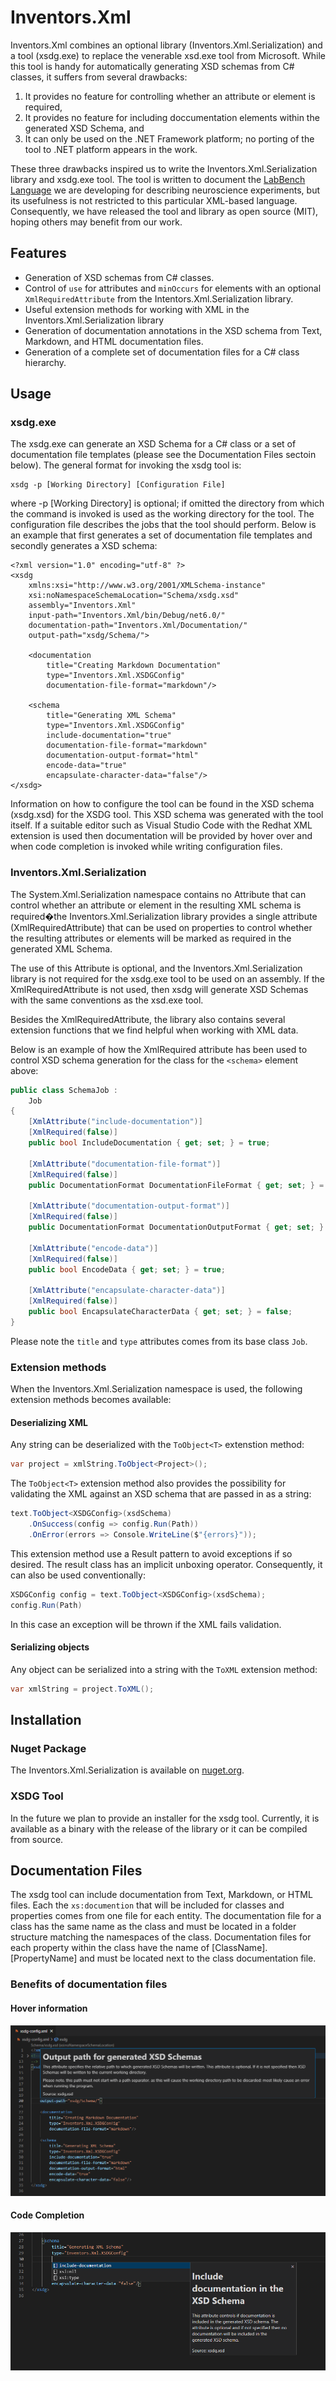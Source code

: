 # Inventors.Xml

Inventors.Xml combines an optional library  (Inventors.Xml.Serialization) and a tool (xsdg.exe) to replace the venerable xsd.exe tool from Microsoft. While this tool is handy for automatically generating XSD schemas from C# classes, it suffers from several drawbacks:

1. It provides no feature for controlling whether an attribute or element is required,
2. It provides no feature for including doccumentation elements within the generated XSD Schema, and
3. It can only be used on the .NET Framework platform; no porting of the tool to .NET platform appears in the work.

These three drawbacks inspired us to write the Inventors.Xml.Serialization library and xsdg.exe tool. The tool is written to document the [LabBench Language](https://labbench.io/) we are developing for describing neuroscience experiments, but its usefulness is not restricted to this particular XML-based language. Consequently, we have released the tool and library as open source (MIT), hoping others may benefit from our work. 

## Features

* Generation of XSD schemas from C# classes.
* Control of ```use``` for attributes and ```minOccurs``` for elements with an optional ```XmlRequiredAttribute``` from the Intentors.Xml.Serialization library.
* Useful extension methods for working with XML in the Inventors.Xml.Serialization library
* Generation of documentation annotations in the XSD schema from Text, Markdown, and HTML documentation files.
* Generation of a complete set of documentation files for a C# class hierarchy. 

## Usage

### xsdg.exe

The xsdg.exe can generate an XSD Schema for a C# class or a set of documentation file templates (please see the Documentation Files sectoin below). The general format for invoking the xsdg tool is:

```
xsdg -p [Working Directory] [Configuration File] 
```

where -p [Working Directory] is optional; if omitted the directory from which the command is invoked is used as the working directory for the tool. The configuration file describes the jobs that the tool should perform. Below is an example that first generates a set of documentation file templates and secondly generates a XSD schema:

```
<?xml version="1.0" encoding="utf-8" ?>
<xsdg 
    xmlns:xsi="http://www.w3.org/2001/XMLSchema-instance"
    xsi:noNamespaceSchemaLocation="Schema/xsdg.xsd"
    assembly="Inventors.Xml"
    input-path="Inventors.Xml/bin/Debug/net6.0/"
    documentation-path="Inventors.Xml/Documentation/"
    output-path="xsdg/Schema/">
    
    <documentation
        title="Creating Markdown Documentation"
        type="Inventors.Xml.XSDGConfig"
        documentation-file-format="markdown"/>

    <schema
        title="Generating XML Schema"
        type="Inventors.Xml.XSDGConfig"
        include-documentation="true"
        documentation-file-format="markdown"
        documentation-output-format="html"
        encode-data="true"
        encapsulate-character-data="false"/>
</xsdg>
```

Information on how to configure the tool can be found in the XSD schema (xsdg.xsd) for the XSDG tool. This XSD schema was generated with the tool itself. If a suitable editor such as Visual Studio Code with the Redhat XML extension is used then documentation will be provided by hover over and when code completion is invoked while writing configuration files.

### Inventors.Xml.Serialization

The System.Xml.Serialization namespace contains no Attribute that can control whether an attribute or element in the resulting XML schema is required�the Inventors.Xml.Serialization library provides a single attribute  (XmlRequiredAttribute) that can be used on properties to control whether the resulting attributes or elements will be marked as required in the generated XML Schema.

The use of this Attribute is optional, and the Inventors.Xml.Serialization library is not required for the xsdg.exe tool to be used on an assembly. If the XmlRequiredAttribute is not used, then xsdg will generate XSD Schemas with the same conventions as the xsd.exe tool.

Besides the XmlRequiredAttribute, the library also contains several extension functions that we find helpful when working with XML data.

Below is an example of how the XmlRequired attribute has been used to control XSD schema generation for the class for the ```<schema>``` element above:

```C#
public class SchemaJob :
    Job
{
    [XmlAttribute("include-documentation")]
    [XmlRequired(false)]
    public bool IncludeDocumentation { get; set; } = true;

    [XmlAttribute("documentation-file-format")]
    [XmlRequired(false)]
    public DocumentationFormat DocumentationFileFormat { get; set; } = DocumentationFormat.MarkDown;

    [XmlAttribute("documentation-output-format")]
    [XmlRequired(false)]
    public DocumentationFormat DocumentationOutputFormat { get; set; } = DocumentationFormat.Html;

    [XmlAttribute("encode-data")]
    [XmlRequired(false)]
    public bool EncodeData { get; set; } = true;

    [XmlAttribute("encapsulate-character-data")]
    [XmlRequired(false)]    
    public bool EncapsulateCharacterData { get; set; } = false;
}
```

Please note the ```title``` and ```type``` attributes comes from its base class ```Job```.

### Extension methods

When the Inventors.Xml.Serialization namespace is used, the following extension methods becomes available:

#### Deserializing XML

Any string can be deserialized with the ```ToObject<T>``` extenstion method:

```C#
var project = xmlString.ToObject<Project>();
```

The ```ToObject<T>``` extension method also provides the possibility for validating the XML against an XSD schema that are passed in as a string:

```C#
text.ToObject<XSDGConfig>(xsdSchema)
    .OnSuccess(config => config.Run(Path))
    .OnError(errors => Console.WriteLine($"{errors}"));            
```

This extension method use a Result pattern to avoid exceptions if so desired. The result class has an implicit unboxing operator. Consequently, it can also be used conventionally:

```C#
XSDGConfig config = text.ToObject<XSDGConfig>(xsdSchema);
config.Run(Path)
```

In this case an exception will be thrown if the XML fails validation.
#### Serializing objects

Any object can be serialized into a string with the ```ToXML``` extension method:

```C#
var xmlString = project.ToXML();
```

## Installation

### Nuget Package

The Inventors.Xml.Serialization is available on [nuget.org](https://www.nuget.org/packages/Inventors.Xml.Serialization).

### XSDG Tool

In the future we plan to provide an installer for the xsdg tool. Currently, it is available as a binary with the release of the library or it can be compiled from source. 

## Documentation Files

The xsdg tool can include documentation from Text, Markdown, or HTML files. Each the ```xs:documention``` that will be included for classes and properties comes from one file for each entity. The documentation file for a class has the same name as the class and must be located in a folder structure matching the namespaces of the class. Documentation files for each property within the class have the name of [ClassName].[PropertyName] and must be located next to the class documentation file.

### Benefits of documentation files 

#### Hover information

![Hover information in Visual Studio Code](HoverExample.png)

#### Code Completion

![Code completion](CodeCompletion.png)

